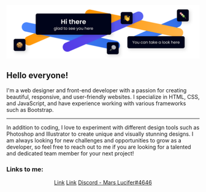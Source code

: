 <p align="center"><img src="assets/img.svg"></p>

## Hello everyone!
I'm a web designer and front-end developer with a passion for creating beautiful, responsive, and user-friendly websites. I specialize in HTML, CSS, and JavaScript, and have experience working with various frameworks such as Bootstrap.

---

In addition to coding, I love to experiment with different design tools such as Photoshop and Illustrator to create unique and visually stunning designs. I am always looking for new challenges and opportunities to grow as a developer, so feel free to reach out to me if you are looking for a talented and dedicated team member for your next project!

### Links to me:

<p align="center">
  <a href="https://vk.com/mars_lucifer%22%3EVK">Link</a>
  <a href="https://t.me/Mars_Lucifer%22%3ETelegram">Link</a>
  <a href="https://discord.com/">Discord - Mars Lucifer#4646</a>
</p>